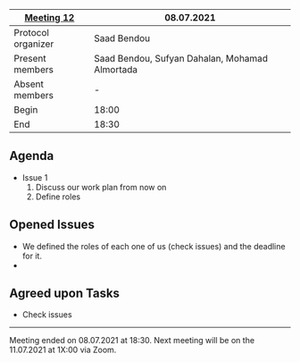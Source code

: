 [Meeting 12](https://drive.google.com/file/d/1vdfAUPT97UNLb13_cxxSoMYMGzzftoPO/view?usp=sharing)           | 08.07.2021
----------------------|-
Protocol organizer    | Saad Bendou
Present members       | Saad Bendou, Sufyan Dahalan, Mohamad Almortada
Absent members        | -
Begin                 | 18:00 
End                   | 18:30


Agenda 
---
<!-- What do we plan to discuss -->

- Issue 1
    1. Discuss our work plan from now on 
    2. Define roles

Opened Issues
---
<!-- What else (if not noted in the Agenda section) did we discuss -->

- We defined the roles of each one of us (check issues) and the deadline for it.
- 

Agreed upon Tasks
---
- Check issues

---
Meeting ended on 08.07.2021 at 18:30. Next meeting will be on the 11.07.2021 at 1X:00 via Zoom.
